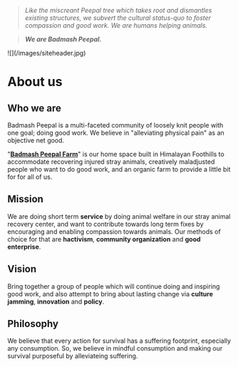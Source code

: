 <!--
Title: About us
-->

><i>Like the miscreant Peepal tree which takes root and dismantles existing structures, we subvert the cultural status-quo to foster compassion and good work. We are humans helping animals.</i>

>****<i>We are Badmash Peepal.</i>****

<div class="fb-video" data-href="https://www.facebook.com/badmashpeepal/videos/1599743853685951/" data-width="600" data-show-text="false" data-allowfullscreen="true">
![](/images/siteheader.jpg)
</div>

About us
======

## Who we are

Badmash Peepal is a multi-faceted community of loosely knit people with one goal; doing good work.  We believe in "alleviating physical pain" as an objective net good. 

"**[Badmash Peepal Farm]( /?p=farm)**" is our home space built in Himalayan Foothills to accommodate recovering injured stray animals, creatively maladjusted people who want to do good work, and an organic farm to provide a little bit for for all of us.

## Mission

We are doing short term **service** by doing animal welfare in our stray animal recovery center, and want to contribute towards long term fixes by encouraging and enabling compassion towards animals. Our methods of choice for that are **hactivism**, **community organization** and **good enterprise**.  

## Vision

Bring together a group of people which will continue doing and inspiring good work, and also attempt to bring about lasting change via **culture jamming**, **innovation** and **policy**.

## Philosophy

We believe that every action for survival has a suffering footprint, especially any consumption. So, we believe in mindful consumption and making our survival purposeful by alleviateing suffering. 


<!--
History

Mission: increase compassion towards animals, inreasing adoptions and reducing abandonement

-->
